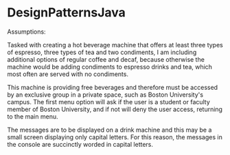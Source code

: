 # DesignPatternsJava

Assumptions:

Tasked with creating a hot beverage machine that offers at least three types of espresso, three types of tea and two condiments, I am including additional options of regular coffee and decaf, because otherwise the machine would be adding condiments to espresso drinks and tea, which most often are served with no condiments. 

This machine is providing free beverages and therefore must be accessed by an exclusive group in a private space, such as Boston University's campus.  The first menu option will ask if the user is a student or faculty member of Boston University, and if not will deny the user access, returning to the main menu.

The messages are to be displayed on a drink machine and this may be a small screen displaying only capital letters.  For this reason, the messages in the console are succinctly worded in capital letters.
